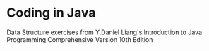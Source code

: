 # Coding in Java

Data Structure exercises from Y.Daniel Liang's Introduction to Java Programming Comprehensive Version 10th Edition
